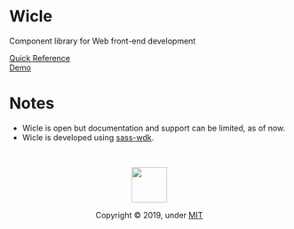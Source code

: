 # Wicle
Component library for Web front-end development

[Quick Reference](docs/index.md)<br>
[Demo](https://shnam7.github.io/wicle/)


# Notes
- Wicle is open but documentation and support can be limited, as of now.<br>
- Wicle is developed using [sass-wdk](https://github.com/shnam7/sass-wdk).

<br>
<div>
<p align="center"><img class="logo" src="https://shnam7.github.io/artworks/logo/wicle/wicle-favicon.svg" width="64px"></p>
<p align="center">Copyright &copy; 2019, under <a href="./LICENSE">MIT</a></p>
</div>
<br>
